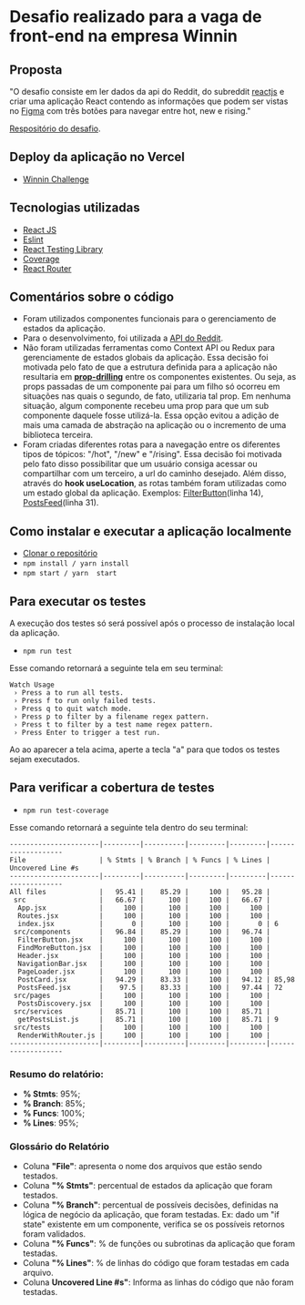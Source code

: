 # Desafio realizado para a vaga de front-end na empresa Winnin

## Proposta

"O desafio consiste em ler dados da api do Reddit, do subreddit [reactjs](https://www.reddit.com/r/reactjs/) e criar uma aplicação React contendo as informações que podem ser vistas no [Figma](https://www.figma.com/file/PPvIPPITdlgZo9CeGDVezk/DesafioWinnin?node-id=0%3A1) com três botões para navegar entre hot, new e rising." 

[Respositório do desafio](https://github.com/winnin/desafio/blob/master/FRONTEND.md).

## Deploy da aplicação no Vercel

* [Winnin Challenge](https://winnin-challenge-seven.vercel.app/hot)

## Tecnologias utilizadas

* [React JS](https://pt-br.reactjs.org/)
* [Eslint](https://github.com/betrybe/eslint-config-trybe)
* [React Testing Library](https://testing-library.com/docs/react-testing-library/intro/)
* [Coverage](https://github.com/shinnn/coverage#readme)
* [React Router](https://reactrouter.com/web/guides/quick-start)

## Comentários sobre o código

* Foram utilizados componentes funcionais para o gerenciamento de estados da aplicação. 
* Para o desenvolvimento, foi utilizada a [API do Reddit](https://www.reddit.com/dev/api/).
* Não foram utilizadas ferramentas como Context API ou Redux para gerenciamente de estados globais da aplicação. Essa decisão foi motivada pelo fato de que a estrutura definida para a aplicação não resultaria em **[prop-drilling](https://www.geeksforgeeks.org/what-is-prop-drilling-and-how-to-avoid-it/)** entre os componentes existentes. Ou seja, as props passadas de um componente pai para um filho só ocorreu em situações nas quais o segundo, de fato, utilizaria tal prop. Em nenhuma situação, algum componente recebeu uma prop para que um sub componente daquele fosse utilizá-la. Essa opção evitou a adição de mais uma camada de abstração na aplicação ou o incremento de uma biblioteca terceira.
* Foram criadas diferentes rotas para a navegação entre os diferentes tipos de tópicos: "/hot", "/new" e "/rising". Essa decisão foi motivada pelo fato disso possibilitar que um usuário consiga acessar ou compartilhar com um terceiro, a url do caminho desejado. Além disso, através do **hook useLocation**, as rotas também foram utilizadas como um estado global da aplicação. Exemplos: [FilterButton](https://github.com/vitorguima/winnin-challenge/blob/74494c0dae4f3f6ae47e860aad3cd982c42d557d/src/components/FilterButton.jsx)(linha 14), [PostsFeed](https://github.com/vitorguima/winnin-challenge/blob/74494c0dae4f3f6ae47e860aad3cd982c42d557d/src/components/PostsFeed.jsx)(linha 31).


## Como instalar e executar a aplicação localmente

* [Clonar o repositório](https://docs.github.com/pt/github/creating-cloning-and-archiving-repositories/cloning-a-repository-from-github/cloning-a-repository)
* ```npm install / yarn install```
* ```npm start / yarn  start```

## Para executar os testes
A execução dos testes só será possível após o processo de instalação local da aplicação.

* ```npm run test```

Esse comando retornará a seguinte tela em seu terminal:

```$
Watch Usage
 › Press a to run all tests.
 › Press f to run only failed tests.
 › Press q to quit watch mode.
 › Press p to filter by a filename regex pattern.
 › Press t to filter by a test name regex pattern.
 › Press Enter to trigger a test run.
```

Ao ao aparecer a tela acima, aperte a tecla "a" para que todos os testes sejam executados.

## Para verificar a cobertura de testes

* ```npm run test-coverage```

Esse comando retornará a seguinte tela dentro do seu terminal:

```
----------------------|---------|----------|---------|---------|-------------------
File                  | % Stmts | % Branch | % Funcs | % Lines | Uncovered Line #s 
----------------------|---------|----------|---------|---------|-------------------
All files             |   95.41 |    85.29 |     100 |   95.28 |                   
 src                  |   66.67 |      100 |     100 |   66.67 |                   
  App.jsx             |     100 |      100 |     100 |     100 |                   
  Routes.jsx          |     100 |      100 |     100 |     100 |                   
  index.jsx           |       0 |      100 |     100 |       0 | 6                 
 src/components       |   96.84 |    85.29 |     100 |   96.74 |                   
  FilterButton.jsx    |     100 |      100 |     100 |     100 |                   
  FindMoreButton.jsx  |     100 |      100 |     100 |     100 |                   
  Header.jsx          |     100 |      100 |     100 |     100 |                   
  NavigationBar.jsx   |     100 |      100 |     100 |     100 |                   
  PageLoader.jsx      |     100 |      100 |     100 |     100 |                   
  PostCard.jsx        |   94.29 |    83.33 |     100 |   94.12 | 85,98             
  PostsFeed.jsx       |    97.5 |    83.33 |     100 |   97.44 | 72                
 src/pages            |     100 |      100 |     100 |     100 |                   
  PostsDiscovery.jsx  |     100 |      100 |     100 |     100 |                   
 src/services         |   85.71 |      100 |     100 |   85.71 |                   
  getPostsList.js     |   85.71 |      100 |     100 |   85.71 | 9                 
 src/tests            |     100 |      100 |     100 |     100 |                   
  RenderWithRouter.js |     100 |      100 |     100 |     100 |                   
----------------------|---------|----------|---------|---------|-------------------
```
### Resumo do relatório:
* **% Stmts**: 95%;
* **% Branch**: 85%;
* **% Funcs**: 100%;
* **% Lines**: 95%;

### Glossário do Relatório

* Coluna **"File"**: apresenta o nome dos arquivos que estão sendo testados.
* Coluna **"% Stmts"**: percentual de estados da aplicação que foram testados.
* Coluna  **"% Branch"**: percentual de possíveis decisões, definidas na lógica de negócio da aplicação, que foram testadas. Ex: dado um "if state" existente em um componente, verifica se os possíveis retornos foram validados.
* Coluna **"% Funcs"**: % de funções ou subrotinas da  aplicação que foram testadas.
* Coluna **"% Lines"**: % de linhas do código que foram testadas em cada arquivo.
* Coluna **Uncovered Line #s"**: Informa as linhas do código que não foram testadas.
